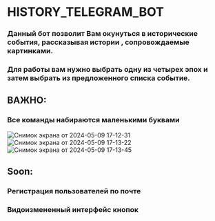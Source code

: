 # **HISTORY_TELEGRAM_BOT**
### Данный бот позволит Вам окунуться в исторические события, рассказывая истории , сопровождаемые картинками.
### Для работы вам нужно выбрать одну из четырех эпох и затем выбрать из предложенного списка событие.
## ВАЖНО:
### Все команды набираются маленькими буквами
![Снимок экрана от 2024-05-09 17-12-31](https://github.com/mMm1m/HistoryTelegramBot/assets/104731296/6865c9cd-a7e8-4dca-b210-84c546ad1fb0)
![Снимок экрана от 2024-05-09 17-13-22](https://github.com/mMm1m/HistoryTelegramBot/assets/104731296/526629d3-4b0d-4d09-938e-65be769d4428)
![Снимок экрана от 2024-05-09 17-13-45](https://github.com/mMm1m/HistoryTelegramBot/assets/104731296/d5593591-cbe2-43c1-9053-bfc02d6df4b6)

## Soon:
### Регистрация пользователей по почте
### Видоизмененный интерфейс кнопок
